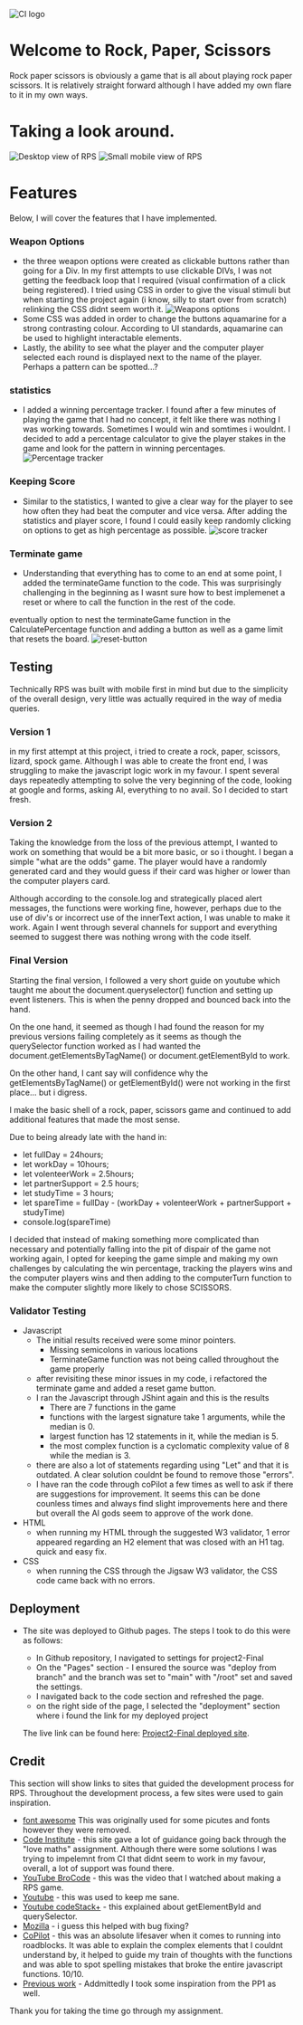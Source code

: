 ![CI logo](https://codeinstitute.s3.amazonaws.com/fullstack/ci_logo_small.png)

# Welcome to Rock, Paper, Scissors

Rock paper scissors is obviously a game that is all about playing rock paper scissors. It is relatively straight forward although I have added my own flare to it in my own ways. 

# Taking a look around.
![Desktop view of RPS](assets/pictures/large%20screen.JPG)
![Small mobile view of RPS](assets/pictures/smallest%20screen.JPG)

# Features

Below, I will cover the features that I have implemented.

### Weapon Options 
- the three weapon options were created as clickable buttons rather than going for a Div. In my first attempts to use clickable DIVs, I was not getting the feedback loop that I required (visual confirmation of a click being registered). I tried using CSS in order to give the visual stimuli but when starting the project again (i know, silly to start over from scratch) relinking the CSS didnt seem worth it. 
![Weapons options](assets/pictures/weapon_options.JPG)
- Some CSS was added in order to change the buttons aquamarine for a strong contrasting colour. According to UI standards, aquamarine can be used to highlight interactable elements. 
- Lastly, the ability to see what the player and the computer player selected each round is displayed next to the name of the player. Perhaps a pattern can be spotted...?

### statistics
- I added a winning percentage tracker. I found after a few minutes of playing the game that I had no concept, it felt like there was nothing I was working towards. Sometimes I would win and somtimes i wouldnt. I decided to add a percentage calculator to give the player stakes in the game and look for the pattern in winning percentages. 
![Percentage tracker](assets/pictures/winning%20percentage.JPG)

### Keeping Score
- Similar to the statistics, I wanted to give a clear way for the player to see how often they had beat the computer and vice versa. After adding the statistics and player score, I found I could easily keep randomly clicking on options to get as high percentage as possible. 
![score tracker](assets/pictures/players.JPG)

### Terminate game 
- Understanding that everything has to come to an end at some point, I added the terminateGame function to the code. This was surprisingly challenging in the beginning as I wasnt sure how to best implemenet a reset or where to call the function in the rest of the code. 

eventually option to nest the terminateGame function in the CalculatePercentage function and adding a button as well as a game limit that resets the board. 
![reset-button](assets/pictures/terminate.JPG)

## Testing 
 
 Technically RPS was built with mobile first in mind but due to the simplicity of the overall design, very little was actually required in the way of media queries. 

### Version 1 
in my first attempt at this project, i tried to create a rock, paper, scissors, lizard, spock game. Although I was able to create the front end, I was struggling to make the javascript logic work in my favour. I spent several days repeatedly attempting to solve the very beginning of the code, looking at google and forms, asking AI, everything to no avail. So I decided to start fresh. 

### Version 2 
Taking the knowledge from the loss of the previous attempt, I wanted to work on something that would be a bit more basic, or so i thought. 
I began a simple "what are the odds" game. The player would have a randomly generated card and they would guess if their card was higher or lower than the computer players card. 

Although according to the console.log and strategically placed alert messages, the functions were working fine, however, perhaps due to the use of div's or incorrect use of the innerText action, I was unable to make it work. Again I went through several channels for support and everything seemed to suggest there was nothing wrong with the code itself.

### Final Version 
Starting the final version, I followed a very short guide on youtube which taught me about the document.queryselector() function and setting up event listeners. This is when the penny dropped and bounced back into the hand. 

On the one hand, it seemed as though I had found the reason for my previous versions failing completely as it seems as though the querySelector function worked as I had wanted the document.getElementsByTagName() or document.getElementById to work. 

On the other hand, I cant say will confidence why the getElementsByTagName() or getElementById() were not working in the first place... but i digress. 

I make the basic shell of a rock, paper, scissors game and continued to add additional features that made the most sense. 

Due to being already late with the hand in:
- let fullDay = 24hours; 
- let workDay = 10hours; 
- let volenteerWork = 2.5hours; 
- let partnerSupport = 2.5 hours; 
- let studyTime = 3 hours;
- let spareTime =  fullDay - (workDay + volenteerWork + partnerSupport + studyTime)
- console.log(spareTime) 

I decided that instead of making something more complicated than necessary and potentially falling into the pit of dispair of the game not working again, I opted for keeping the game simple and making my own challenges by calculating the win percentage, tracking the players wins and the computer players wins and then adding to the computerTurn function to make the computer slightly more likely to chose SCISSORS. 
### Validator Testing 
- Javascript
  - The initial results received were some minor pointers. 
    - Missing semicolons in various locations
    - TerminateGame function was not being called throughout the game properly 
  - after revisiting these minor issues in my code, i refactored the terminate game and added a reset game button. 
  - I ran the Javascript through JShint again and this is the results
    - There are 7 functions in the game 
    - functions with the largest signature take 1 arguments, while the median is 0.
    - largest function has 12 statements in it, while the median is 5. 
    - the most complex function is a cyclomatic complexity value of 8 while the median is 3. 
  - there are also a lot of statements regarding using "Let" and that it is outdated. A clear solution couldnt be found to remove those "errors". 
  - I have ran the code through coPilot a few times as well to ask if there are suggestions for improvement. It seems this can be done counless times and always find slight improvements here and there but overall the AI gods seem to approve of the work done. 
- HTML
  - when running my HTML through the suggested W3 validator, 1 error appeared regarding an H2 element that was closed with an H1 tag. quick and easy fix. 
- CSS 
  - when running the CSS through the Jigsaw W3 validator, the CSS code came back with no errors.
## Deployment 

- The site was deployed to Github pages. The steps I took to do this were as follows: 
  - In Github repository, I navigated to settings for project2-Final 
  - On the "Pages" section - I ensured the source was "deploy from branch" and the branch was set to "main" with "/root" set and saved the settings. 
  - I navigated back to the code section and refreshed the page. 
  - on the right side of the page, I selected the "deployment" section where i found the link for my deployed project
  
  The live link can be found here: [Project2-Final deployed site](https://bjornbishop.github.io/PP2-Final/).

## Credit

This section will show links to sites that guided the development process for RPS. Throughout the development process, a few sites were used to gain inspiration. 

- [font awesome](https://fontawesome.com/search?q=youtube&o=r&m=free) This was originally used for some picutes and fonts however they were removed. 
- [Code Institute](www.codeinstitute.net) - this site gave a lot of guidance going back through the "love maths" assignment. Although there were some solutions I was trying to impelemnt from CI that didnt seem to work in my favour, overall, a lot of support was found there. 
- [YouTube BroCode](https://www.youtube.com/watch?v=n1_vHArDBRA) - this was the video that I watched about making a RPS game. 
- [Youtube](https://www.youtube.com/watch?v=NJuSStkIZBg) - this was used to keep me sane. 
- [Youtube codeStack+](https://www.youtube.com/watch?v=cve1gYV7jWk) - this explained about getElementById and querySelector. 
- [Mozilla](https://developer.mozilla.org/en-US/docs/Web/Events) - i guess this helped with bug fixing? 
- [CoPilot](https://copilot.microsoft.com/) - this was an absolute lifesaver when it comes to running into roadblocks. It was able to explain the complex elements that I couldnt understand by, it helped to guide my train of thoughts with the functions and was able to spot spelling mistakes that broke the entire javascript functions. 10/10. 
- [Previous work](https://github.com/BjornBishop/Project1-final/blob/main/README.md?plain=1) - Addmittedly I took some inspiration from the PP1 as well. 

Thank you for taking the time go through my assignment. 